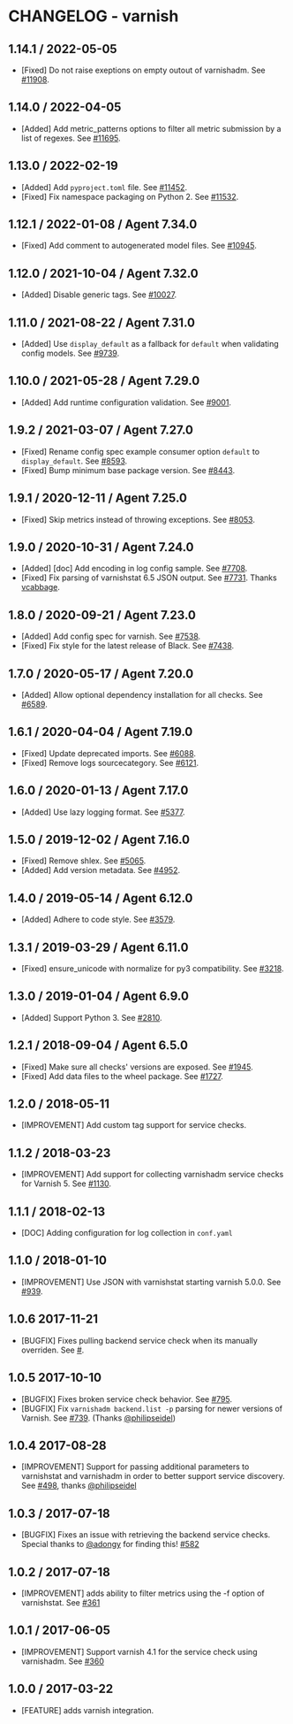 # CHANGELOG - varnish

## 1.14.1 / 2022-05-05

* [Fixed] Do not raise exeptions on empty outout of varnishadm. See [#11908](https://github.com/DataDog/integrations-core/pull/11908).

## 1.14.0 / 2022-04-05

* [Added] Add metric_patterns options to filter all metric submission by a list of regexes. See [#11695](https://github.com/DataDog/integrations-core/pull/11695).

## 1.13.0 / 2022-02-19

* [Added] Add `pyproject.toml` file. See [#11452](https://github.com/DataDog/integrations-core/pull/11452).
* [Fixed] Fix namespace packaging on Python 2. See [#11532](https://github.com/DataDog/integrations-core/pull/11532).

## 1.12.1 / 2022-01-08 / Agent 7.34.0

* [Fixed] Add comment to autogenerated model files. See [#10945](https://github.com/DataDog/integrations-core/pull/10945).

## 1.12.0 / 2021-10-04 / Agent 7.32.0

* [Added] Disable generic tags. See [#10027](https://github.com/DataDog/integrations-core/pull/10027).

## 1.11.0 / 2021-08-22 / Agent 7.31.0

* [Added] Use `display_default` as a fallback for `default` when validating config models. See [#9739](https://github.com/DataDog/integrations-core/pull/9739).

## 1.10.0 / 2021-05-28 / Agent 7.29.0

* [Added] Add runtime configuration validation. See [#9001](https://github.com/DataDog/integrations-core/pull/9001).

## 1.9.2 / 2021-03-07 / Agent 7.27.0

* [Fixed] Rename config spec example consumer option `default` to `display_default`. See [#8593](https://github.com/DataDog/integrations-core/pull/8593).
* [Fixed] Bump minimum base package version. See [#8443](https://github.com/DataDog/integrations-core/pull/8443).

## 1.9.1 / 2020-12-11 / Agent 7.25.0

* [Fixed] Skip metrics instead of throwing exceptions. See [#8053](https://github.com/DataDog/integrations-core/pull/8053).

## 1.9.0 / 2020-10-31 / Agent 7.24.0

* [Added] [doc] Add encoding in log config sample. See [#7708](https://github.com/DataDog/integrations-core/pull/7708).
* [Fixed] Fix parsing of varnishstat 6.5 JSON output. See [#7731](https://github.com/DataDog/integrations-core/pull/7731). Thanks [vcabbage](https://github.com/vcabbage).

## 1.8.0 / 2020-09-21 / Agent 7.23.0

* [Added] Add config spec for varnish. See [#7538](https://github.com/DataDog/integrations-core/pull/7538).
* [Fixed] Fix style for the latest release of Black. See [#7438](https://github.com/DataDog/integrations-core/pull/7438).

## 1.7.0 / 2020-05-17 / Agent 7.20.0

* [Added] Allow optional dependency installation for all checks. See [#6589](https://github.com/DataDog/integrations-core/pull/6589).

## 1.6.1 / 2020-04-04 / Agent 7.19.0

* [Fixed] Update deprecated imports. See [#6088](https://github.com/DataDog/integrations-core/pull/6088).
* [Fixed] Remove logs sourcecategory. See [#6121](https://github.com/DataDog/integrations-core/pull/6121).

## 1.6.0 / 2020-01-13 / Agent 7.17.0

* [Added] Use lazy logging format. See [#5377](https://github.com/DataDog/integrations-core/pull/5377).

## 1.5.0 / 2019-12-02 / Agent 7.16.0

* [Fixed] Remove shlex. See [#5065](https://github.com/DataDog/integrations-core/pull/5065).
* [Added] Add version metadata. See [#4952](https://github.com/DataDog/integrations-core/pull/4952).

## 1.4.0 / 2019-05-14 / Agent 6.12.0

* [Added] Adhere to code style. See [#3579](https://github.com/DataDog/integrations-core/pull/3579).

## 1.3.1 / 2019-03-29 / Agent 6.11.0

* [Fixed] ensure_unicode with normalize for py3 compatibility. See [#3218](https://github.com/DataDog/integrations-core/pull/3218).

## 1.3.0 / 2019-01-04 / Agent 6.9.0

* [Added] Support Python 3. See [#2810][1].

## 1.2.1 / 2018-09-04 / Agent 6.5.0

* [Fixed] Make sure all checks' versions are exposed. See [#1945][2].
* [Fixed] Add data files to the wheel package. See [#1727][3].

## 1.2.0 / 2018-05-11

* [IMPROVEMENT] Add custom tag support for service checks.

## 1.1.2 / 2018-03-23

* [IMPROVEMENT] Add support for collecting varnishadm service checks for Varnish 5. See [#1130][4].

## 1.1.1 / 2018-02-13

* [DOC] Adding configuration for log collection in `conf.yaml`

## 1.1.0 / 2018-01-10

* [IMPROVEMENT] Use JSON with varnishstat starting varnish 5.0.0. See [#939][5].

## 1.0.6 2017-11-21

* [BUGFIX] Fixes pulling backend service check when its manually overriden. See [#][6].

## 1.0.5 2017-10-10

* [BUGFIX] Fixes broken service check behavior. See [#795][7].
* [BUGFIX] Fix `varnishadm backend.list -p` parsing for newer versions of Varnish. See [#739][8]. (Thanks [@philipseidel][9])

## 1.0.4 2017-08-28

* [IMPROVEMENT] Support for passing additional parameters to varnishstat and varnishadm in order to better support service discovery. See [#498][10], thanks [@philipseidel][9]

## 1.0.3 / 2017-07-18

* [BUGFIX] Fixes an issue with retrieving the backend service checks. Special thanks to [@adongy][11] for finding this! [#582][12]

## 1.0.2 / 2017-07-18

* [IMPROVEMENT] adds ability to filter metrics using the -f option of varnishstat. See [#361][13]

## 1.0.1 / 2017-06-05

* [IMPROVEMENT] Support varnish 4.1 for the service check using varnishadm. See [#360][14]

## 1.0.0 / 2017-03-22

* [FEATURE] adds varnish integration.

<!--- The following link definition list is generated by PimpMyChangelog --->
[1]: https://github.com/DataDog/integrations-core/pull/2810
[2]: https://github.com/DataDog/integrations-core/pull/1945
[3]: https://github.com/DataDog/integrations-core/pull/1727
[4]: https://github.com/DataDog/integrations-core/issues/1130
[5]: https://github.com/DataDog/integrations-core/pull/939
[6]: https://github.com/DataDog/integrations-core/issues/805
[7]: https://github.com/DataDog/integrations-core/issues/795
[8]: https://github.com/DataDog/integrations-core/issues/739
[9]: https://github.com/philipseidel
[10]: https://github.com/DataDog/integrations-core/issues/498
[11]: https://github.com/adongy
[12]: https://github.com/DataDog/integrations-core/issues/582
[13]: https://github.com/DataDog/integrations-core/issues/361
[14]: https://github.com/DataDog/integrations-core/issues/360
